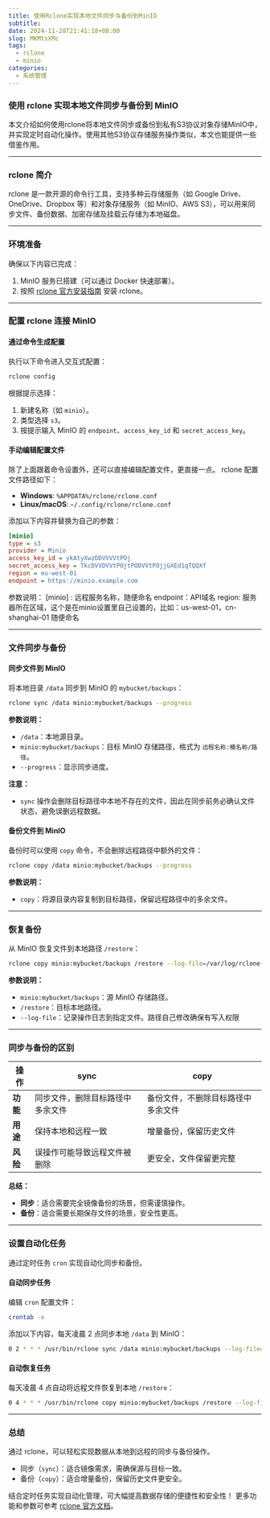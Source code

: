 ```yaml
---
title: 使用Rclone实现本地文件同步与备份到MinIO 
subtitle:
date: 2024-11-28T21:41:18+08:00
slug: MKMtsXMc
tags:
  - rclone
  - minio
categories:
  - 系统管理
---
```


### 使用 rclone 实现本地文件同步与备份到 MinIO

本文介绍如何使用rclone将本地文件同步或备份到私有S3协议对象存储MinIO中，并实现定时自动化操作。使用其他S3协议存储服务操作类似，本文也能提供一些借鉴作用。

---

### rclone 简介

rclone 是一款开源的命令行工具，支持多种云存储服务（如 Google Drive、OneDrive、Dropbox 等）和对象存储服务（如 MinIO、AWS S3），可以用来同步文件、备份数据、加密存储及挂载云存储为本地磁盘。

---

### 环境准备

确保以下内容已完成：

1. MinIO 服务已搭建（可以通过 Docker 快速部署）。
2. 按照 [rclone 官方安装指南](https://rclone.org/install/) 安装 rclone。

---

### 配置 rclone 连接 MinIO

#### 通过命令生成配置

执行以下命令进入交互式配置：

```bash
rclone config
```

根据提示选择：

1. 新建名称（如 `minio`）。
2. 类型选择 `s3`。
3. 按提示输入 MinIO 的 `endpoint`、`access_key_id` 和 `secret_access_key`。

#### 手动编辑配置文件

除了上面跟着命令设置外，还可以直接编辑配置文件，更直接一点。
rclone 配置文件路径如下：

- **Windows**: `%APPDATA%/rclone/rclone.conf`
- **Linux/macOS**: `~/.config/rclone/rclone.conf`

添加以下内容并替换为自己的参数：

```ini
[minio]
type = s3
provider = Minio
access_key_id = ykAtyXwzDDVVVVtPOj
secret_access_key = TkcDVVDVVtPOjtPODVVtPOjjGXEd1qTQQXf
region = eu-west-01
endpoint = https://minio.example.com
```

参数说明：
[minio] : 远程服务名称，随便命名
endpoint：API域名
region: 服务器所在区域，这个是在minio设置里自己设置的，比如：us-west-01，cn-shanghai-01 随便命名

---

### 文件同步与备份

#### 同步文件到 MinIO

将本地目录 `/data` 同步到 MinIO 的 `mybucket/backups`：

```bash
rclone sync /data minio:mybucket/backups --progress
```

**参数说明：**

- `/data`：本地源目录。
- `minio:mybucket/backups`：目标 MinIO 存储路径，格式为 `远程名称:桶名称/路径`。
- `--progress`：显示同步进度。

**注意：**

- `sync` 操作会删除目标路径中本地不存在的文件，因此在同步前务必确认文件状态，避免误删远程数据。

#### 备份文件到 MinIO

备份时可以使用 `copy` 命令，不会删除远程路径中额外的文件：

```bash
rclone copy /data minio:mybucket/backups --progress
```

**参数说明：**

- `copy`：将源目录内容复制到目标路径，保留远程路径中的多余文件。

---

### 恢复备份

从 MinIO 恢复文件到本地路径 `/restore`：

```bash
rclone copy minio:mybucket/backups /restore --log-file=/var/log/rclone-restore.log
```

**参数说明：**

- `minio:mybucket/backups`：源 MinIO 存储路径。
- `/restore`：目标本地路径。
- `--log-file`：记录操作日志到指定文件。路径自己修改确保有写入权限

---

### 同步与备份的区别

| **操作**      | **sync**                            | **copy**                           |
|---------------|-------------------------------------|-------------------------------------|
| **功能**      | 同步文件，删除目标路径中多余文件    | 备份文件，不删除目标路径中多余文件 |
| **用途**      | 保持本地和远程一致                 | 增量备份，保留历史文件             |
| **风险**      | 误操作可能导致远程文件被删除        | 更安全，文件保留更完整             |

**总结：**

- **同步**：适合需要完全镜像备份的场景，但需谨慎操作。
- **备份**：适合需要长期保存文件的场景，安全性更高。

---

### 设置自动化任务

通过定时任务 `cron` 实现自动化同步和备份。

#### 自动同步任务

编辑 `cron` 配置文件：

```bash
crontab -e
```

添加以下内容，每天凌晨 2 点同步本地 `/data` 到 MinIO：

```bash
0 2 * * * /usr/bin/rclone sync /data minio:mybucket/backups --log-file=/var/log/rclone-backup.log
```

#### 自动恢复任务

每天凌晨 4 点自动将远程文件恢复到本地 `/restore`：

```bash
0 4 * * * /usr/bin/rclone copy minio:mybucket/backups /restore --log-file=/var/log/rclone-restore.log
```

---

### 总结

通过 rclone，可以轻松实现数据从本地到远程的同步与备份操作。

- 同步（`sync`）：适合镜像需求，需确保源与目标一致。
- 备份（`copy`）：适合增量备份，保留历史文件更安全。

结合定时任务实现自动化管理，可大幅提高数据存储的便捷性和安全性！
更多功能和参数可参考 [rclone 官方文档](https://rclone.org/)。

